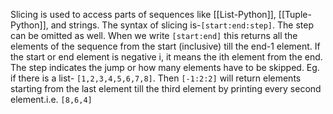 

Slicing is used to access parts of sequences like [[List-Python]], [[Tuple-Python]], and strings. The syntax of slicing is-`[start:end:step]`. The step can be omitted as well. When we write `[start:end]` this returns all the elements of the sequence from the start (inclusive) till the end-1 element. If the start or end element is negative i, it means the ith element from the end. The step indicates the jump or how many elements have to be skipped. Eg. if there is a list- `[1,2,3,4,5,6,7,8]`. Then `[-1:2:2]` will return elements starting from the last element till the third element by printing every second element.i.e. `[8,6,4]`
